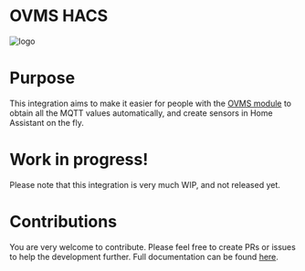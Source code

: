 # OVMS HACS
![logo]([https://github.com/username/repository/blob/master/img/octocat.png](https://github.com/andlo/OVMS-Homeasstsiant-MQTT/blob/main/icon.png))

# Purpose

This integration aims to make it easier for people with the [OVMS module](https://www.openvehicles.com/)  to obtain all the MQTT values automatically, and create sensors in Home Assistant on the fly.

# Work in progress!

Please note that this integration is very much WIP, and not released yet. 

# Contributions

You are very welcome to contribute. Please feel free to create PRs or issues to help the development further. Full documentation can be found [here](https://docs.openvehicles.com/en/latest/index.html).


